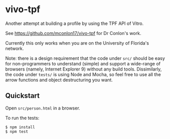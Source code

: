 vivo-tpf
========

Another attempt at building a profile by using the TPF API of Vitro.

See https://github.com/mconlon17/vivo-tpf for Dr Conlon's work.

Currently this only works when you are on the University of Florida's network.

Note: there is a design requirement that the code under `src/` should be easy
for non-programmers to understand (simple) and support a wide-range of browsers
(namely, Internet Explorer 9) without any build tools. Dissimilarly, the code
under `tests/` is using Node and Mocha, so feel free to use all the arrow
functions and object destructuring you want.

Quickstart
----------

Open `src/person.html` in a browser.


To run the tests:

    $ npm install
    $ npm test

